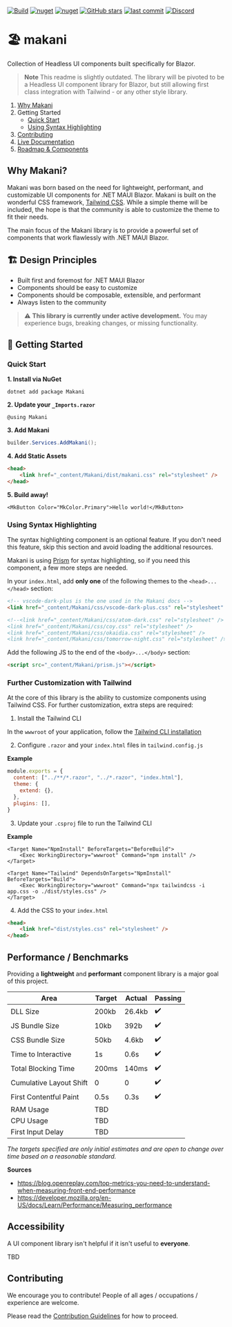 [![Build](https://github.com/getspacetime/makani/actions/workflows/build.yml/badge.svg)](https://github.com/getspacetime/makani/actions/workflows/build.yml?style=flat-square)
[![nuget](https://img.shields.io/nuget/dt/makani?style=flat-square)](https://www.nuget.org/packages/Makani)
[![nuget](https://img.shields.io/nuget/vpre/makani?style=flat-square)](https://www.nuget.org/packages/Makani/)
[![GitHub stars](https://img.shields.io/github/stars/getspacetime/makani?style=flat-square)](https://github.com/getspacetime/makani/stargazers)
[![last commit](https://img.shields.io/github/last-commit/getspacetime/makani?style=flat-square)](https://github.com/getspacetime/makani/commits/main)
[![Discord](https://img.shields.io/discord/984241021225414787?style=flat-square)](https://discord.gg/PeBbYy6WKq)

# 🏖️ makani
Collection of Headless UI components built specifically for Blazor.

> **Note**
> This readme is slightly outdated. The library will be pivoted to be a Headless UI component library for Blazor, but still allowing first class integration with Tailwind - or any other style library.

1. [Why Makani](#why-makani)
2. Getting Started
    - [Quick Start](#quick-start)
    - [Using Syntax Highlighting](#using-syntax-highlighting)
3. [Contributing](#contributing)
4. [Live Documentation](https://getspacetime.github.io/makani/)
5. [Roadmap & Components](https://github.com/getspacetime/makani/wiki/Roadmap-&-Components)


## Why Makani?
Makani was born based on the need for lightweight, performant, and customizable UI components for .NET MAUI Blazor. Makani is built on the wonderful CSS framework, [Tailwind CSS](https://tailwindcss.com/). While a simple theme will be included, the hope is that the community is able to customize the theme to fit their needs. 

The main focus of the Makani library is to provide a powerful set of components that work flawlessly with .NET MAUI Blazor.

## 🏗️ Design Principles
- Built first and foremost for .NET MAUI Blazor
- Components should be easy to customize
- Components should be composable, extensible, and performant
- Always listen to the community

> ⚠️ **This library is currently under active development.** You may experience bugs, breaking changes, or missing functionality.

## 🚀 Getting Started

### Quick Start

**1. Install via NuGet**

```
dotnet add package Makani
```

**2. Update your `_Imports.razor`**

```razor
@using Makani
```

**3. Add Makani**
```csharp
builder.Services.AddMakani();
```

**4. Add Static Assets**
```html
<head>
    <link href="_content/Makani/dist/makani.css" rel="stylesheet" />
</head>
```

**5. Build away!**
```razor
<MkButton Color="MkColor.Primary">Hello world!</MkButton>
```

### Using Syntax Highlighting
The syntax highlighting component is an optional feature. If you don't need this feature, skip this section and avoid loading the additional resources.

Makani is using [Prism](https://prismjs.com/) for syntax highlighting, so if you need this component, a few more steps are needed. 

In your `index.html`, add **only one** of the following themes to the `<head>...</head>` section:
```html
<!-- vscode-dark-plus is the one used in the Makani docs -->
<link href="_content/Makani/css/vscode-dark-plus.css" rel="stylesheet" />

<!--<link href="_content/Makani/css/atom-dark.css" rel="stylesheet" />
<link href="_content/Makani/css/coy.css" rel="stylesheet" />
<link href="_content/Makani/css/okaidia.css" rel="stylesheet" />
<link href="_content/Makani/css/tomorrow-night.css" rel="stylesheet" />-->
```

Add the following JS to the end of the `<body>...</body>` section:
```html
<script src="_content/Makani/prism.js"></script>
```

### Further Customization with Tailwind

At the core of this library is the ability to customize components using Tailwind CSS. For further customization, extra steps are required:

1. Install the Tailwind CLI

In the `wwwroot` of your application, follow the [Tailwind CLI installation](https://tailwindcss.com/docs/installation)

2. Configure `.razor` and your `index.html` files in `tailwind.config.js`

**Example**
```js
module.exports = {
  content: ["../**/*.razor", "../*.razor", "index.html"],
  theme: {
    extend: {},
  },
  plugins: [],
}
```

3. Update your `.csproj` file to run the Tailwind CLI

**Example**
```
<Target Name="NpmInstall" BeforeTargets="BeforeBuild">
    <Exec WorkingDirectory="wwwroot" Command="npm install" />
</Target>

<Target Name="Tailwind" DependsOnTargets="NpmInstall" BeforeTargets="Build">
    <Exec WorkingDirectory="wwwroot" Command="npx tailwindcss -i app.css -o ./dist/styles.css" />
</Target>
```

4. Add the CSS to your `index.html`

```html
<head>
    <link href="dist/styles.css" rel="stylesheet" />
</head>
```

## Performance / Benchmarks
Providing a **lightweight** and **performant** component library is a major goal of this project.

| Area | Target | Actual | Passing
| --- | --- | --- | --- |
| DLL Size | 200kb | 26.4kb | ✔️ |
| JS Bundle Size | 10kb | 392b | ✔️ |
| CSS Bundle Size | 50kb | 4.6kb | ✔️ |
| Time to Interactive | 1s | 0.6s | ✔️ |
| Total Blocking Time | 200ms | 140ms | ✔️ |
| Cumulative Layout Shift | 0 | 0 | ✔️ |
| First Contentful Paint | 0.5s | 0.3s | ✔️ |
| RAM Usage | TBD | | |
| CPU Usage | TBD | | |
| First Input Delay | TBD | | |

_The targets specified are only initial estimates and are open to change over time based on a reasonable standard._

**Sources**
- https://blog.openreplay.com/top-metrics-you-need-to-understand-when-measuring-front-end-performance
- https://developer.mozilla.org/en-US/docs/Learn/Performance/Measuring_performance

## Accessibility
A UI component library isn't helpful if it isn't useful to **everyone**.

TBD

## Contributing

We encourage you to contribute! People of all ages / occupations / experience are welcome. 

Please read the [Contribution Guidelines](https://github.com/getspacetime/makani/blob/main/CONTRIBUTING.md) for how to proceed.

